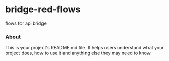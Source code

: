 bridge-red-flows
================

flows for api bridge

### About

This is your project's README.md file. It helps users understand what your
project does, how to use it and anything else they may need to know.